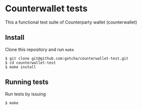 Counterwallet tests
===================

This a functional test suite of Counterparty wallet (counterwallet)

Install
-------

Clone this repository and run `make`

    $ git clone git@github.com:gotcha/counterwallet-test.git
    $ cd counterwallet-test
    $ make install

Running tests
-------------

Run tests by issuing

    $ make
